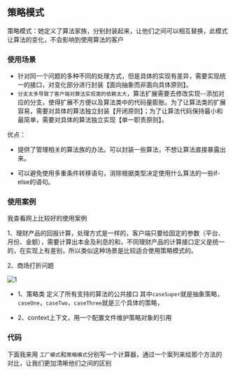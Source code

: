 ## 策略模式 
策略模式：她定义了算法家族，分别封装起来，让他们之间可以相互替换，此模式让算法的变化，不会影响到使用算法的客户

### 使用场景
- 针对同一个问题的多种不同的处理方式，但是具体的实现有差异，需要实现统一的接口，对变化部分进行封装【面向抽象而非面向具体原则】。
- `分支太多导致了客户端对算法实现类的依赖太大`，算法扩展需要去修改实现--添加对应的分支，使得扩展不方便以及算法类中的代码量膨胀。为了让算法类的扩展容易，需要对具体的算法独立封装【开闭原则】；为了让算法代码保持最小和最简单，需要对具体的算法独立实现【单一职责原则】。


优点：

- 提供了管理相关的算法族的办法。可以封装一些算法，不想让算法直接暴露出来。

- 可以避免使用多重条件转移语句，消除根据类型决定使用什么算法的一些if-else的语句。




### 使用案例
我查看网上比较好的使用案例

1、理财产品的回报计算，处理方式是一样的，客户端只要给固定的参数（平台、月份、金额），需要计算出本金及利息的和，不同理财产品的计算接口定义是统一的，在实现上有差别，所以类似这种场景是比较适合使用策略模式的。

2、商场打折问题


 ![1](https://github.com/SunshineBrother/JHBlog/blob/master/设计模式/2、策略模式/case.png)

- 1、策略类 定义了所有支持的算法的公共接口
其中`caseSuper`就是抽象策略，`caseOne`，`caseTwo`，`caseThree`就是三个具体的策略，

- 2、context上下文，用一个配置文件维护策略对象的引用


### 代码

下面我来用  `工厂模式`和`策略模式`分别写一个计算器，通过一个案列来给那个方法的对比，让我们更加清晰他们之间的区别









